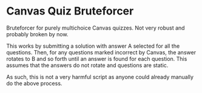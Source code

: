 # Canvas Quiz Bruteforcer

Bruteforcer for purely multichoice Canvas quizzes. Not very robust and probably broken by now.

This works by submitting a solution with answer A selected for all the questions. Then, for any questions marked incorrect by Canvas, the answer rotates to B and so forth until an answer is found for each question. This assumes that the answers do not rotate and questions are static.

As such, this is not a very harmful script as anyone could already manually do the above process.
